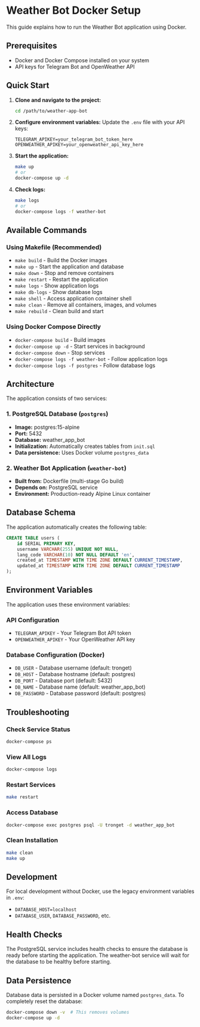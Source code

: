 # Weather Bot Docker Setup

This guide explains how to run the Weather Bot application using Docker.

## Prerequisites

- Docker and Docker Compose installed on your system
- API keys for Telegram Bot and OpenWeather API

## Quick Start

1. **Clone and navigate to the project:**
   ```bash
   cd /path/to/weather-app-bot
   ```

2. **Configure environment variables:**
   Update the `.env` file with your API keys:
   ```env
   TELEGRAM_APIKEY=your_telegram_bot_token_here
   OPENWEATHER_APIKEY=your_openweather_api_key_here
   ```

3. **Start the application:**
   ```bash
   make up
   # or
   docker-compose up -d
   ```

4. **Check logs:**
   ```bash
   make logs
   # or
   docker-compose logs -f weather-bot
   ```

## Available Commands

### Using Makefile (Recommended)
- `make build` - Build the Docker images
- `make up` - Start the application and database
- `make down` - Stop and remove containers
- `make restart` - Restart the application
- `make logs` - Show application logs
- `make db-logs` - Show database logs
- `make shell` - Access application container shell
- `make clean` - Remove all containers, images, and volumes
- `make rebuild` - Clean build and start

### Using Docker Compose Directly
- `docker-compose build` - Build images
- `docker-compose up -d` - Start services in background
- `docker-compose down` - Stop services
- `docker-compose logs -f weather-bot` - Follow application logs
- `docker-compose logs -f postgres` - Follow database logs

## Architecture

The application consists of two services:

### 1. PostgreSQL Database (`postgres`)
- **Image:** postgres:15-alpine
- **Port:** 5432
- **Database:** weather_app_bot
- **Initialization:** Automatically creates tables from `init.sql`
- **Data persistence:** Uses Docker volume `postgres_data`

### 2. Weather Bot Application (`weather-bot`)
- **Built from:** Dockerfile (multi-stage Go build)
- **Depends on:** PostgreSQL service
- **Environment:** Production-ready Alpine Linux container

## Database Schema

The application automatically creates the following table:

```sql
CREATE TABLE users (
    id SERIAL PRIMARY KEY,
    username VARCHAR(255) UNIQUE NOT NULL,
    lang_code VARCHAR(10) NOT NULL DEFAULT 'en',
    created_at TIMESTAMP WITH TIME ZONE DEFAULT CURRENT_TIMESTAMP,
    updated_at TIMESTAMP WITH TIME ZONE DEFAULT CURRENT_TIMESTAMP
);
```

## Environment Variables

The application uses these environment variables:

### API Configuration
- `TELEGRAM_APIKEY` - Your Telegram Bot API token
- `OPENWEATHER_APIKEY` - Your OpenWeather API key

### Database Configuration (Docker)
- `DB_USER` - Database username (default: tronget)
- `DB_HOST` - Database hostname (default: postgres)
- `DB_PORT` - Database port (default: 5432)
- `DB_NAME` - Database name (default: weather_app_bot)
- `DB_PASSWORD` - Database password (default: postgres)

## Troubleshooting

### Check Service Status
```bash
docker-compose ps
```

### View All Logs
```bash
docker-compose logs
```

### Restart Services
```bash
make restart
```

### Access Database
```bash
docker-compose exec postgres psql -U tronget -d weather_app_bot
```

### Clean Installation
```bash
make clean
make up
```

## Development

For local development without Docker, use the legacy environment variables in `.env`:
- `DATABASE_HOST=localhost`
- `DATABASE_USER`, `DATABASE_PASSWORD`, etc.

## Health Checks

The PostgreSQL service includes health checks to ensure the database is ready before starting the application. The weather-bot service will wait for the database to be healthy before starting.

## Data Persistence

Database data is persisted in a Docker volume named `postgres_data`. To completely reset the database:

```bash
docker-compose down -v  # This removes volumes
docker-compose up -d
```
